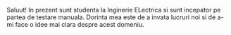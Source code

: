 Saluut! In prezent sunt studenta la Inginerie ELectrica si sunt incepator pe partea de testare manuala. Dorinta mea este de a invata lucruri noi si de a-mi face o idee mai clara despre acest domeniu.
